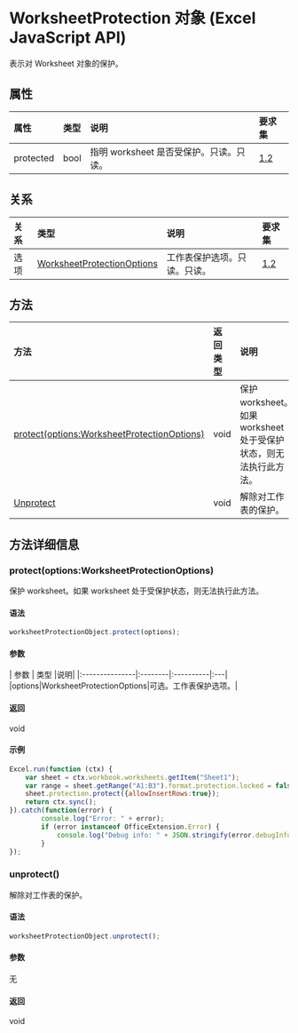 # <a name="worksheetprotection-object-javascript-api-for-excel"></a>WorksheetProtection 对象 (Excel JavaScript API)

表示对 Worksheet 对象的保护。

## <a name="properties"></a>属性

| 属性       | 类型    |说明| 要求集|
|:---------------|:--------|:----------|:----|
|protected|bool|指明 worksheet 是否受保护。只读。只读。|[1.2](../requirement-sets/excel-api-requirement-sets.md)|

## <a name="relationships"></a>关系
| 关系 | 类型    |说明| 要求集|
|:---------------|:--------|:----------|:----|
|选项|[WorksheetProtectionOptions](worksheetprotectionoptions.md)|工作表保护选项。只读。只读。|[1.2](../requirement-sets/excel-api-requirement-sets.md)|

## <a name="methods"></a>方法

| 方法           | 返回类型    |说明| 要求集|
|:---------------|:--------|:----------|:----|
|[protect(options:WorksheetProtectionOptions)](#protectoptions-worksheetprotectionoptions)|void|保护 worksheet。如果 worksheet 处于受保护状态，则无法执行此方法。|[1.2](../requirement-sets/excel-api-requirement-sets.md)|
|[Unprotect](#unprotect)|void|解除对工作表的保护。|[1.2](../requirement-sets/excel-api-requirement-sets.md)|

## <a name="method-details"></a>方法详细信息


### <a name="protectoptions-worksheetprotectionoptions"></a>protect(options:WorksheetProtectionOptions)
保护 worksheet。如果 worksheet 处于受保护状态，则无法执行此方法。

#### <a name="syntax"></a>语法
```js
worksheetProtectionObject.protect(options);
```

#### <a name="parameters"></a>参数
| 参数       | 类型    |说明|
|:---------------|:--------|:----------|:---|
|options|WorksheetProtectionOptions|可选。工作表保护选项。|

#### <a name="returns"></a>返回
void

#### <a name="examples"></a>示例
```js
Excel.run(function (ctx) { 
    var sheet = ctx.workbook.worksheets.getItem("Sheet1");
    var range = sheet.getRange("A1:B3").format.protection.locked = false;
    sheet.protection.protect({allowInsertRows:true});
    return ctx.sync(); 
}).catch(function(error) {
        console.log("Error: " + error);
        if (error instanceof OfficeExtension.Error) {
            console.log("Debug info: " + JSON.stringify(error.debugInfo));
        }
});

```
### <a name="unprotect"></a>unprotect()
解除对工作表的保护。

#### <a name="syntax"></a>语法
```js
worksheetProtectionObject.unprotect();
```

#### <a name="parameters"></a>参数
无

#### <a name="returns"></a>返回
void
